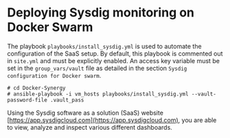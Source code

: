 # Deploying Sysdig monitoring on Docker Swarm

The playbook `playbooks/install_sysdig.yml` is used to automate the configuration of the SaaS setup. By default, this playbook is commented out in `site.yml` and must be explicitly enabled. An access key variable must be set in the `group_vars/vault` file as detailed in the section `Sysdig configuration for Docker swarm`.

```
# cd Docker-Synergy
# ansible-playbook -i vm_hosts playbooks/install_sysdig.yml --vault-password-file .vault_pass

```

Using the Sysdig software as a solution (SaaS) website [https://app.sysdigcloud.com](https://app.sysdigcloud.com), you are able to view, analyze and inspect various different dashboards.
